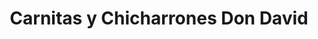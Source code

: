 ---
title: "Carnitas y Chicharrones Don David"
url: /villa-canales/carnitas-y-chicharrones-don-david/
shop: Metzgerei
---